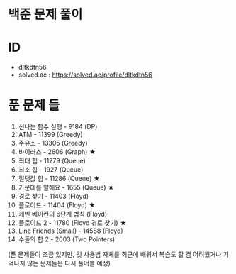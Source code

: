 # 백준 문제 풀이
 
# ID
 - dltkdtn56
 - solved.ac : https://solved.ac/profile/dltkdtn56

# 푼 문제 들
 1. 신나는 함수 실행 - 9184 (DP)
 2. ATM - 11399  (Greedy)
 3. 주유소 - 13305 (Greedy)
 4. 바이러스 - 2606 (Graph) ★
 5. 최대 힙 - 11279  (Queue)
 6. 최소 힙 - 1927 (Queue)
 7. 절댓값 힙 - 11286 (Queue) ★
 8. 가운데를 말해요 - 1655 (Queue) ★
 9. 경로 찾기 - 11403 (Floyd)
 10. 플로이드 - 11404 (Floyd) ★
 11. 케빈 베이컨의 6단계 법칙 (Floyd)
 12. 플로이드 2 - 11780 (Floyd 경로 찾기) ★
 13. Line Friends (Small) - 14588 (Floyd)
 14. 수들의 합 2 - 2003 (Two Pointers)
 
 
 
 
 
 
 
 
 (푼 문제들이 조금 있지만, 깃 사용법 자체를 최근에 배워서 복습도 할 겸 어려웠거나 기억나지 않는 문제들은 다시 풀어볼 예정)
